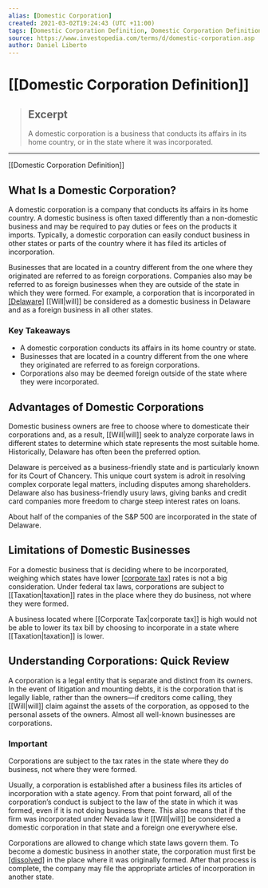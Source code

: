 ```yaml
---
alias: [Domestic Corporation]
created: 2021-03-02T19:24:43 (UTC +11:00)
tags: [Domestic Corporation Definition, Domestic Corporation Definition]
source: https://www.investopedia.com/terms/d/domestic-corporation.asp
author: Daniel Liberto
---
```


# [[Domestic Corporation Definition]]

> ## Excerpt
> A domestic corporation is a business that conducts its affairs in its home country, or in the state where it was incorporated.

---

[[Domestic Corporation Definition]]
## What Is a Domestic Corporation?

A domestic corporation is a company that conducts its affairs in its home country. A domestic business is often taxed differently than a non-domestic business and may be required to pay duties or fees on the products it imports. Typically, a domestic corporation can easily conduct business in other states or parts of the country where it has filed its articles of incorporation.

Businesses that are located in a country different from the one where they originated are referred to as foreign corporations. Companies also may be referred to as foreign businesses when they are outside of the state in which they were formed. For example, a corporation that is incorporated in [[Delaware]](https://www.investopedia.com/terms/d/delaware-corporation.asp) [[Will|will]] be considered as a domestic business in Delaware and as a foreign business in all other states.

### Key Takeaways

-   A domestic corporation conducts its affairs in its home country or state.
-   Businesses that are located in a country different from the one where they originated are referred to as foreign corporations.
-   Corporations also may be deemed foreign outside of the state where they were incorporated.

## Advantages of Domestic Corporations

Domestic business owners are free to choose where to domesticate their corporations and, as a result, [[Will|will]] seek to analyze corporate laws in different states to determine which state represents the most suitable home. Historically, Delaware has often been the preferred option.

Delaware is perceived as a business-friendly state and is particularly known for its Court of Chancery. This unique court system is adroit in resolving complex corporate legal matters, including disputes among shareholders. Delaware also has business-friendly usury laws, giving banks and credit card companies more freedom to charge steep interest rates on loans.

About half of the companies of the S&P 500 are incorporated in the state of Delaware.

## Limitations of Domestic Businesses

For a domestic business that is deciding where to be incorporated, weighing which states have lower [[corporate tax]](https://www.investopedia.com/terms/c/corporatetax.asp) rates is not a big consideration. Under federal tax laws, corporations are subject to [[Taxation|taxation]] rates in the place where they do business, not where they were formed.

A business located where [[Corporate Tax|corporate tax]] is high would not be able to lower its tax bill by choosing to incorporate in a state where [[Taxation|taxation]] is lower.

## Understanding Corporations: Quick Review

A corporation is a legal entity that is separate and distinct from its owners. In the event of litigation and mounting debts, it is the corporation that is legally liable, rather than the owners—if creditors come calling, they [[Will|will]] claim against the assets of the corporation, as opposed to the personal assets of the owners. Almost all well-known businesses are corporations.

### Important

Corporations are subject to the tax rates in the state where they do business, not where they were formed.

Usually, a corporation is established after a business files its articles of incorporation with a state agency. From that point forward, all of the corporation’s conduct is subject to the law of the state in which it was formed, even if it is not doing business there. This also means that if the firm was incorporated under Nevada law it [[Will|will]] be considered a domestic corporation in that state and a foreign one everywhere else.

Corporations are allowed to change which state laws govern them. To become a domestic business in another state, the corporation must first be [[dissolved]](https://www.investopedia.com/terms/w/windingup.asp) in the place where it was originally formed. After that process is complete, the company may file the appropriate articles of incorporation in another state.
